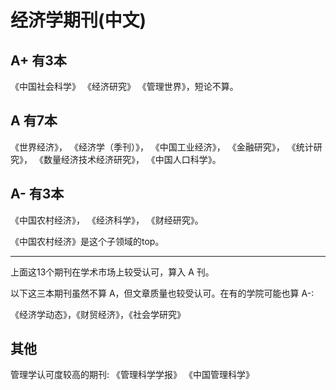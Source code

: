 # 经济学期刊(中文)

## A+ 有3本

《中国社会科学》
《经济研究》
《管理世界》，短论不算。

## A 有7本

《世界经济》，
《经济学（季刊）》，
《中国工业经济》，
《金融研究》，
《统计研究》，
《数量经济技术经济研究》，
《中国人口科学》。

## A- 有3本

《中国农村经济》，
《经济科学》，
《财经研究》。

《中国农村经济》是这个子领域的top。

---

上面这13个期刊在学术市场上较受认可，算入 A 刊。

以下这三本期刊虽然不算 A，但文章质量也较受认可。在有的学院可能也算 A-: 

《经济学动态》，《财贸经济》，《社会学研究》

## 其他

管理学认可度较高的期刊:
《管理科学学报》
《中国管理科学》

